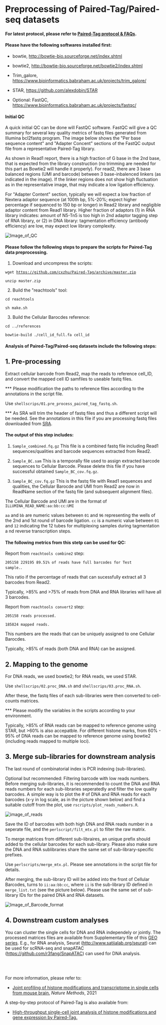 # Preprocessing of Paired-Tag/Paired-seq datasets

#### For latest protocol, please refer to [Paired-Tag protocol & FAQs](https://github.com/cxzhu/Paired-Tag/tree/master/protocol).

#### Please have the following softwares installed first:

- bowtie, http://bowtie-bio.sourceforge.net/index.shtml

- bowtie2, http://bowtie-bio.sourceforge.net/bowtie2/index.shtml

- Trim_galore, https://www.bioinformatics.babraham.ac.uk/projects/trim_galore/

- STAR, https://github.com/alexdobin/STAR

- Optional: FastQC, https://www.bioinformatics.babraham.ac.uk/projects/fastqc/

#### Initial QC
A quick initial QC can be done will FastQC software. FastQC will give a QC summary for several key quality metrics of fastq files generated from Illumina bcl2fastq program. The image below shows the "Per base sequence content" and "Adapter Concent" sections of the FastQC output file from a representative Paired-Tag library. 

As shown in Read1 report, there is a high fraction of G base in the 2nd base, that is expected from the library construction (no trimming are needed for this part as Bowtie2 will handle it properly). For read2, there are 3 base balanced regions (UMI and barcode) between 3 base-inbalenced linkers (as indicated in the image). If the linker regions does not show high fluctuation as in the representative image, that may indicate a low ligation efficiency.

For "Adapter Content" section, typically we will expect a low fraction of Nextera adaptor sequence (at 100th bp, 5%-20%; expect higher percentage if sequenced to 150 bp or longer) in Read2 library and negligible adaptor content from Read1 library. Higher fraction of adaptors (1) in RNA library indicates: amount of N5-Tn5 is too high in 2nd adaptor tagging step of RNA library, or (2) in DNA library: tagmentation efficiency (antibody efficiency) are low, may expect low library complexity.

![Image_of_QC](https://github.com/cxzhu/Paired-Tag/blob/master/img/QC.png)

#### Please follow the following steps to prepare the scripts for Paired-Tag data preprocessing.

1. Download and uncompress the scripts: 

<code>wget https://github.com/cxzhu/Paired-Tag/archive/master.zip</code>

<code>unzip master.zip</code>

2. Build the "reachtools" tool:

<code>cd reachtools</code>

<code>sh make.sh</code>

3. Build the Cellular Barocdes reference:

<code>cd ../references</code>

<code>bowtie-build ./cell_id_full.fa cell_id</code>



#### Analysis of Paired-Tag/Paired-seq datasets include the following steps:


## 1. Pre-processing
Extract cellular barcode from Read2, map the reads to reference cell_ID, and convert the mapped cell ID samfiles to useable fastq files.

*** Please modification the paths to reference files according to the annotations in the script file.

Use <code>shellscrips/01.pre_process_paired_tag_fastq.sh</code>.

*** As SRA will trim the header of fastq files and thus a different script will be needed. See the annotations in this file if you are processing fastq files downloaded from [SRA](https://www.ncbi.nlm.nih.gov/sra?term=SRP266461).


#### The output of this step includes:

1. <code>Sample_combined.fq.gz</code>  This file is a combined fastq file including Read1 sequences/qualities and barcode sequences extracted from Read2.

2. <code>Sample_BC.sam</code> This is a temporally file used to assign extracted barcode sequences to Cellular Barcode. Please delete this file if you have successful obtained <code>Sample_BC_cov.fq.gz</code>.

3. <code>Sample_BC_cov.fq.gz</code> This is the fastq file with Read1 sequences and qualities, the Cellular Barocde and UMI from Read2 are now in ReadName section of the fastq file (and subsequent alignment files).

The Cellular Barcode and UMI are in the format of <code>ILLUMINA_READ_NAME:aa:bb:cc:UMI</code>

<code>aa</code> and <code>bb</code> are numeric values between <code>01</code> and <code>96</code> representing the wells of the 2nd and 1st round of barcode ligation. <code>cc</code> is a numeric value between <code>01</code> and <code>12</code> indicating the 12 tubes for multiplexing samples during tagmentation a nd reverse transcription steps.

#### The following metrics from this stetp can be used for QC:

Report from <code>reachtools combine2</code> step:

<code>205158	229195	89.51% of reads have full barcodes for Test sample.</code>. 

This ratio if the percentage of reads that can sucessfully extract all 3 barcodes from Read2.

Typically, >85% and >75% of reads from DNA and RNA libraries will have all 3 barcodes.

Report from <code>reachtools convert2</code> step:

<code>205158 reads processed.</code>

<code>185824 mapped reads.</code>

This numbers are the reads that can be uniquely assigned to one Cellular Barocdes.

Typically, >85% of reads (both DNA and RNA) can be assigned.


## 2. Mapping to the genome
For DNA reads, we used bowtie2; for RNA reads, we used STAR.

Use <code>shellscrips/02.proc_DNA.sh</code> and <code>shellscrips/03.proc_RNA.sh</code>.

After these, the fastq files of each sub-libraries were then converted to cell-counts matrices.

*** Please modifiy the variables in the scripts according to your environment.

Typically, >85% of RNA reads can be mapped to reference genome using STAR, but >60% is also accepatble. For different histone marks, from 60% - 95% of DNA reads can be mapped to reference genome using bowtie2 (including reads mapped to multiple loci).


## 3. Merge sub-libraries for downstream analysis
The last round of combinatorial index is PCR indexing (sub-libraries). 

Optional but recommended: Filtering barcode with low reads numbers.
Before merging sub-libraries, it is recommended to count the DNA and RNA reads numbers for each sub-libraries seperatedly and filter the low quality barcodes. A simple way is to plot the # of DNA and RNA reads for each barcodes (x-y in log scale, as in the picture shown below) and find a suitable cutoff from the plot, use <code>rscripts/plot_reads_numbers.R</code>.

![image_of_reads](https://github.com/cxzhu/Paired-Tag/blob/master/img/reads_plot.png)

Save the ID of barcodes with both high DNA and RNA reads number in a seperate file, and the <code>perlscript/filt_mtx.pl</code> to filter the raw matrix.

To merge matrices from different sub-libraires, an unique prefix should added to the cellular barcodes for each sub-library. Please also make sure the DNA and RNA sublibraries share the same set of sub-library-specific prefixes.

Use <code>perlscripts/merge_mtx.pl</code>. Please see annotations in the script file for details.

After merging, the sub-library ID will be added into the front of Cellular Barcodes, turns to <code>ii:aa:bb:cc</code>, where <code>ii</code> is the sub-library ID defined in <code>merge_list.txt</code> (see the picture below). Please use the same set of sub-library IDs for the paired DNA and RNA datasets.

![Image_of_Barcode_format](https://github.com/cxzhu/Paired-Tag/blob/master/img/barcodes_format-01.png)

## 4. Downstream custom analyses
You can cluster the single cells for DNA and RNA independely or jointly. The processed matrices files are available from Supplementary file of this [GEO series](https://www.ncbi.nlm.nih.gov/geo/query/acc.cgi?acc=GSE152020). E.g., for RNA analysis, Seurat (http://www.satijalab.org/seurat) can be used for scRNA-seq and  snapATAC (https://github.com/r3fang/SnapATAC) can used for DNA analysis.


<br>
<br>
  
For more information, please refer to:

- [Joint profiling of histone modifications and transcriptome in single cells from mouse brain.](https://www.nature.com/articles/s41592-021-01060-3) <em>Nature Methods</em>, 2021

A step-by-step protocol of Paired-Tag is also available from:

- [High-throughput single-cell joint analysis of histone modifications and gene expression by Paired-Tag.](https://protocolexchange.researchsquare.com/article/pex-1301/v1)



